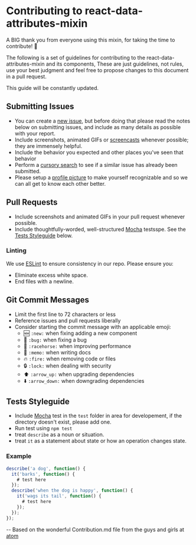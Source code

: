 # Contributing to react-data-attributes-mixin

A BIG thank you from everyone using this mixin, for taking the time to contribute! :clap:

The following is a set of guidelines for contributing to the react-data-attributes-mixin and its components,
These are just guidelines, not rules, use your best judgment and feel free to
propose changes to this document in a pull request.

This guide will be constantly updated.

## Submitting Issues

* You can create a [new issue](/../../issues/new), but
  before doing that please read the notes below on submitting issues,
  and include as many details as possible with your report.
* Include screenshots, animated GIFs or [screencasts](http://quickcast.io/) whenever possible; they are immensely
  helpful.
* Include the behavior you expected and other places you've seen that behavior
* Perform a [cursory search](/../../issues)
  to see if a similar issue has already been submitted.
* Please setup a [profile picture](https://help.github.com/articles/how-do-i-set-up-my-profile-picture)
  to make yourself recognizable and so we can all get to know each other better.

## Pull Requests

* Include screenshots and animated GIFs in your pull request whenever possible.
* Include thoughtfully-worded, well-structured
  [Mocha](http://mochajs.org/) testsspe. See the [Tests Styleguide](#tests-styleguide) below.

### Linting
We use [ESLint](http://eslint.org/) to ensure consistency in our repo.
Please ensure you:

* Eliminate excess white space.
* End files with a newline.

## Git Commit Messages

* Limit the first line to 72 characters or less
* Reference issues and pull requests liberally
* Consider starting the commit message with an applicable emoji:
    * :new: `:new:` when fixing adding a new component
    * :bug: `:bug:` when fixing a bug
    * :racehorse: `:racehorse:` when improving performance
    * :memo: `:memo:` when writing docs
    * :fire: `:fire:` when removing code or files
    * :lock: `:lock:` when dealing with security
    * :arrow_up: `:arrow_up:` when upgrading dependencies
    * :arrow_down: `:arrow_down:` when downgrading dependencies

## Tests Styleguide

- Include [Mocha](http://mochajs.org/) test in the `test` folder in area for developement, if the
  directory doesn't exist, please add one.
- Run test using `npm test`
- treat `describe` as a noun or situation.
- treat `it` as a statement about state or how an operation changes state.

### Example

```javascript
describe('a dog', function() {
  it('barks', function() {
    # test here
  });
  describe('when the dog is happy', function() {
    it('wags its tail', function() {
      # test here
    });
  });
});
```

--
Based on the wonderful Contribution.md file from the guys and girls at [atom](https://github.com/atom/atom)
